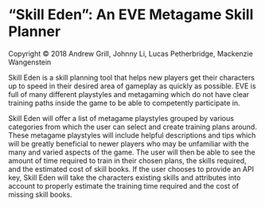 # “Skill Eden”: An EVE Metagame Skill Planner
Copyright © 2018 Andrew Grill, Johnny Li, Lucas Petherbridge, Mackenzie Wangenstein

Skill Eden is a skill planning tool that helps new players get their characters up to speed in their desired area of gameplay as quickly as possible. EVE is full of many different playstyles and metagaming which do not have clear training paths inside the game to be able to competently participate in.

Skill Eden will offer a list of metagame playstyles grouped by various categories from which the user can select and create training plans around. These metagame playstyles will include helpful descriptions and tips which will be greatly beneficial to newer players who may be unfamiliar with the many and varied aspects of the game. The user will then be able to see the amount of time required to train in their chosen plans, the skills required, and the estimated cost of skill books. If the user chooses to provide an API key, Skill Eden will take the characters existing skills and attributes into account to properly estimate the training time required and the cost of missing skill books.
